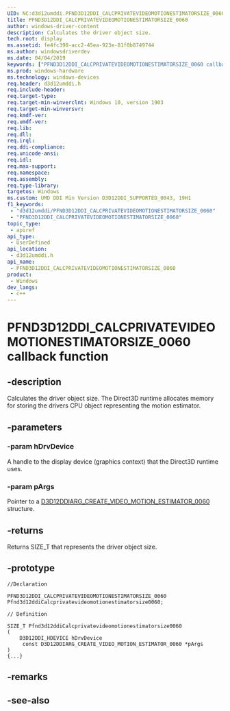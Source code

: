 ```yaml
---
UID: NC:d3d12umddi.PFND3D12DDI_CALCPRIVATEVIDEOMOTIONESTIMATORSIZE_0060
title: PFND3D12DDI_CALCPRIVATEVIDEOMOTIONESTIMATORSIZE_0060
author: windows-driver-content
description: Calculates the driver object size.
tech.root: display
ms.assetid: fe4fc398-acc2-45ea-923e-81f0b8749744
ms.author: windowsdriverdev
ms.date: 04/04/2019
keywords: ["PFND3D12DDI_CALCPRIVATEVIDEOMOTIONESTIMATORSIZE_0060 callback function"]
ms.prod: windows-hardware
ms.technology: windows-devices
req.header: d3d12umddi.h
req.include-header: 
req.target-type: 
req.target-min-winverclnt: Windows 10, version 1903
req.target-min-winversvr: 
req.kmdf-ver: 
req.umdf-ver: 
req.lib: 
req.dll: 
req.irql: 
req.ddi-compliance: 
req.unicode-ansi: 
req.idl: 
req.max-support: 
req.namespace: 
req.assembly: 
req.type-library: 
targetos: Windows
ms.custom: UMD DDI Min Version D3D12DDI_SUPPORTED_0043, 19H1
f1_keywords:
 - "d3d12umddi/PFND3D12DDI_CALCPRIVATEVIDEOMOTIONESTIMATORSIZE_0060"
 - "PFND3D12DDI_CALCPRIVATEVIDEOMOTIONESTIMATORSIZE_0060"
topic_type:
 - apiref
api_type:
 - UserDefined
api_location:
 - d3d12umddi.h
api_name:
 - PFND3D12DDI_CALCPRIVATEVIDEOMOTIONESTIMATORSIZE_0060
product:
 - Windows
dev_langs:
 - c++
---
```


# PFND3D12DDI_CALCPRIVATEVIDEOMOTIONESTIMATORSIZE_0060 callback function

## -description

Calculates the driver object size. The Direct3D runtime allocates memory for storing the drivers CPU object representing the motion estimator.

## -parameters

### -param hDrvDevice

A handle to the display device (graphics context) that the Direct3D runtime uses.

### -param pArgs

Pointer to a [D3D12DDIARG_CREATE_VIDEO_MOTION_ESTIMATOR_0060](ns-d3d12umddi-d3d12ddiarg_create_video_motion_estimator_0060.md) structure.

## -returns

Returns SIZE_T that represents the driver object size.

## -prototype

```
//Declaration

PFND3D12DDI_CALCPRIVATEVIDEOMOTIONESTIMATORSIZE_0060 Pfnd3d12ddiCalcprivatevideomotionestimatorsize0060; 

// Definition

SIZE_T Pfnd3d12ddiCalcprivatevideomotionestimatorsize0060 
(
	D3D12DDI_HDEVICE hDrvDevice
	 const D3D12DDIARG_CREATE_VIDEO_MOTION_ESTIMATOR_0060 *pArgs
)
{...}

```

## -remarks

## -see-also

